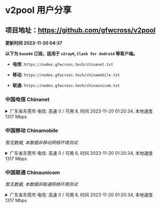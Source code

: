 # v2pool 用户分享
## 项目地址：<https://github.com/gfwcross/v2pool>
**更新时间 2023-11-20 04:37**


**以下为 `base64` 订阅，适用于 `v2rayN`, `Clash for Android` 等客户端。**

- **电信**: `https://nodes.gfwcross.tech/chinanet.txt`

- **移动**: `https://nodes.gfwcross.tech/chinamobile.txt`

- **联通**: `https://nodes.gfwcross.tech/chinaunicom.txt`


### 中国电信 Chinanet
<details><summary>广东省东莞市 电信: 高速 0 / 可用 8, 时间 2023-11-20 01:20:34, 本地速度 1317 Mbps</summary><p>可用节点订阅：Error<br>高速节点订阅：https://transfer.sh/2lPGUbeh2a/good.txt<br>低延迟节点订阅：https://transfer.sh/lsiu46DBSC/low_delay.txt</p></details>
<p></p>

### 中国移动 Chinamobile
<i>暂无数据, 本数据非移动网络环境测试</i>
<details><summary>广东省东莞市 电信: 高速 0 / 可用 8, 时间 2023-11-20 01:20:34, 本地速度 1317 Mbps</summary><p>可用节点订阅：Error<br>高速节点订阅：https://transfer.sh/2lPGUbeh2a/good.txt<br>低延迟节点订阅：https://transfer.sh/lsiu46DBSC/low_delay.txt</p></details>
<p></p>

### 中国联通 Chinaunicom
<i>暂无数据, 本数据非联通网络环境测试</i>
<details><summary>广东省东莞市 电信: 高速 0 / 可用 8, 时间 2023-11-20 01:20:34, 本地速度 1317 Mbps</summary><p>可用节点订阅：Error<br>高速节点订阅：https://transfer.sh/2lPGUbeh2a/good.txt<br>低延迟节点订阅：https://transfer.sh/lsiu46DBSC/low_delay.txt</p></details>
<p></p>